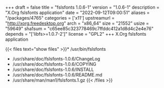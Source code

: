 +++
draft = false
title = "fslsfonts 1.0.6-1"
version = "1.0.6-1"
description = "X.Org fslsfonts application"
date = "2022-09-12T09:00:51"
aliases = "/packages/4765"
categories = ['x11']
upstreamurl = "http://xorg.freedesktop.org"
arch = "x86_64"
size = "21552"
usize = "59649"
sha1sum = "c65ee85c323778469c7ffddc412a1d8d4c2e4e76"
depends = "['libfs>=1.0.7-2']"
license = "GPL2"
+++
X.Org fslsfonts application

{{< files text="show files" >}}* /usr/bin/fslsfonts
* /usr/share/doc/fslsfonts-1.0.6/ChangeLog
* /usr/share/doc/fslsfonts-1.0.6/COPYING
* /usr/share/doc/fslsfonts-1.0.6/INSTALL
* /usr/share/doc/fslsfonts-1.0.6/README.md
* /usr/share/man/man1/fslsfonts.1.gz
{{< /files >}}